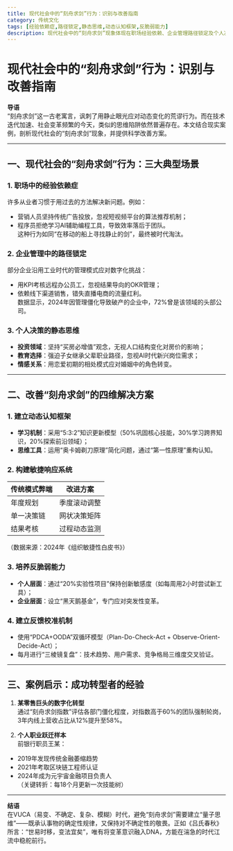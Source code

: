 ```yaml
---
title: 现代社会中的“刻舟求剑”行为：识别与改善指南
category: 传统文化
tags: [经验依赖症,路径锁定,静态思维,动态认知框架,反脆弱能力]
description: 现代社会中的“刻舟求剑”现象体现在职场经验依赖、企业管理路径锁定及个人决策的静态思维等方面。文章提供了建立动态认知框架、构建敏捷响应系统、培养反脆弱能力及建立反馈校准机制的四维解决方案，帮助识别并改善这种不合时宜的行为模式，以适应快速变化的时代需求。成功转型案例进一步证明了持续学习与灵活应对的重要性。
---
```

# 现代社会中的“刻舟求剑”行为：识别与改善指南  

**导语**  
“刻舟求剑”这一古老寓言，讽刺了用静止眼光应对动态变化的荒谬行为。而在技术迭代加速、社会变革频繁的今天，类似的思维陷阱依然普遍存在。本文结合现实案例，剖析现代社会的“刻舟求剑”现象，并提供科学改善方案。

---

## 一、现代社会的“刻舟求剑”行为：三大典型场景  

### 1. **职场中的经验依赖症**  
许多从业者习惯于用过去的方法解决新问题。例如：  
- 营销人员坚持传统广告投放，忽视短视频平台的算法推荐机制；  
- 程序员拒绝学习AI辅助编程工具，导致效率落后于团队。  
这种行为如同“在移动的船上寻找静止的剑”，最终被时代淘汰。

### 2. **企业管理中的路径锁定**  
部分企业沿用工业时代的管理模式应对数字化挑战：  
- 用KPI考核远程办公员工，忽视结果导向的OKR管理；  
- 依赖线下渠道销售，错失直播电商的流量红利。  
数据显示，2024年因管理僵化导致破产的企业中，72%曾是该领域的头部公司。

### 3. **个人决策的静态思维**  
- **投资领域**：坚持“买房必增值”观念，无视人口结构变化对房价的影响；  
- **教育选择**：强迫子女继承父辈职业路径，忽视AI时代新兴岗位需求；  
- **情感关系**：用恋爱初期的相处模式应对婚姻中的角色转变。

---

## 二、改善“刻舟求剑”的四维解决方案  

### 1. **建立动态认知框架**  
- **学习机制**：采用“5:3:2”知识更新模型（50%巩固核心技能，30%学习跨界知识，20%探索前沿领域）；  
- **思维工具**：运用“奥卡姆剃刀原理”简化问题，通过“第一性原理”重构认知。

### 2. **构建敏捷响应系统**  
| 传统模式弊端 | 改进方案 |  
|--------------|----------|  
| 年度规划 | 季度滚动调整 |  
| 单一决策链 | 网状决策矩阵 |  
| 结果考核 | 过程动态监测 |  

（数据来源：2024年《组织敏捷性白皮书》）

### 3. **培养反脆弱能力**  
- **个人层面**：通过“20%实验性项目”保持创新敏感度（如每周用2小时尝试新工具）；  
- **企业层面**：设立“黑天鹅基金”，专门应对突发性变革。

### 4. **建立反馈校准机制**  
- 使用“PDCA+OODA”双循环模型（Plan-Do-Check-Act + Observe-Orient-Decide-Act）；  
- 每月进行“三棱镜复盘”：技术趋势、用户需求、竞争格局三维度交叉验证。

---

## 三、案例启示：成功转型者的经验  

1. **某零售巨头的数字化转型**  
通过“刻舟求剑指数”评估各部门僵化程度，对指数高于60%的团队强制轮岗，3年内线上营收占比从12%提升至58%。  

2. **个人职业跃迁样本**  
前银行职员王某：  
- 2019年发现传统金融萎缩趋势  
- 2021年考取区块链工程师认证  
- 2024年成为元宇宙金融项目负责人  
（关键转折：每18个月更新一次技能树）

---

**结语**  
在VUCA（易变、不确定、复杂、模糊）时代，避免“刻舟求剑”需要建立“量子思维”——既承认事物的确定性规律，又保持对不确定性的敬畏。正如《吕氏春秋》所言：“世易时移，变法宜矣”，唯有将变革意识融入DNA，方能在湍急的时代江流中稳舵前行。